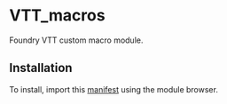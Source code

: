 # VTT_macros
Foundry VTT custom macro module.

## Installation
To install, import this [manifest](https://raw.githubusercontent.com/reductist/VTT_macros/master/module.json) using the module browser.
